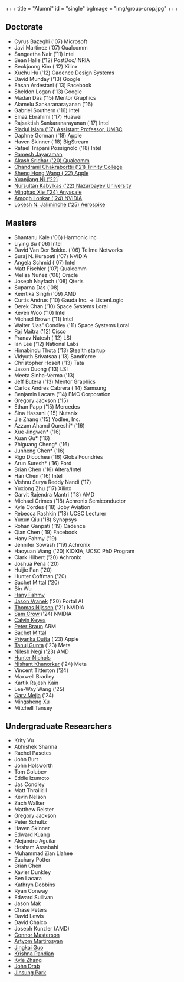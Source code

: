 +++
title = "Alumni"
id = "single"
bgImage = "img/group-crop.jpg"
+++


Doctorate
---------
* Cyrus Bazeghi ('07) Microsoft
* Javi Martinez ('07) Qualcomm
* Sangeetha Nair ('11) Intel
* Sean Halle ('12) PostDoc/INRIA
* Seokjoong Kim ('12) Xilinx
* Xuchu Hu ('12) Cadence Design Systems
* David Munday ('13) Google
* Ehsan Ardestani ('13) Facebook
* Sheldon Logan ('13) Google
* Madan Das ('15) Mentor Graphics
* Alamelu Sankaranarayanan ('16) 
* Gabriel Southern ('16) Intel
* Elnaz Ebrahimi ('17) Huawei
* Rajsaktish Sankaranarayanan ('17) Intel
* [Riadul Islam ('17) Assistant Professor, UMBC](https://www.csee.umbc.edu/people/faculty/riadul-islam/)
* Daphne Gorman ('18) Apple
* Haven Skinner ('18) BigStream
* Rafael Trapani Possignolo ('18) Intel
* [Ramesh Jayaraman](https://www.linkedin.com/in/rkjayara/)
* [Akash Sridhar ('20) Qualcomm](https://www.linkedin.com/in/akashsridhar/)
* [Chandranil Chakraborttii ('21) Trinity College](https://internet3.trincoll.edu/facProfiles/Default.aspx?fid=1480870)
* [Sheng Hong Wang ('22) Apple](https://www.linkedin.com/in/sheng-hong-wang-02b2a0137/)
* [Yuanjiang Ni ('22)](https://www.linkedin.com/in/yuanjiang-ni-3928aa142/)
* [Nursultan Kabylkas ('22) Nazarbayev University](https://research.nu.edu.kz/en/persons/nursultan-kabylkas) 
* [Minghao Xie ('24) Anyscale](https://users.soe.ucsc.edu/~mhxie/)
* [Amogh Lonkar ('24) NVIDIA](https://users.soe.ucsc.edu/~alonkar/) 
* [Lokesh N. Jaliminche ('25) Aerospike](https://users.soe.ucsc.edu/~lokeshjaliminche/) 


Masters
-------
* Shantanu Kale ('06) Harmonic Inc
* Liying Su ('06) Intel
* David Van Der Bokke. ('06) Tellme Networks
* Suraj N. Kurapati ('07) NVIDIA
* Angela Schmid ('07) Intel
* Matt Fischler ('07) Qualcomm
* Melisa Nuñez ('08) Oracle
* Joseph Nayfach ('08) Qteris
* Suparna Das ('08)
* Keertika Singh ('09) AMD
* Curtis Andrus ('10) Gauda Inc. -> ListenLogic
* Derek Chan ('10) Space Systems Loral
* Keven Woo ('10) Intel
* Michael Brown ('11) Intel
* Walter "Jas" Condley ('11) Space Systems Loral
* Raj Maitra ('12) Cisco
* Pranav Natesh ('12) LSI
* Ian Lee ('12) National Labs
* Himabindu Thota ('13) Stealth startup
* Vidyuth Srivatsaa ('13) Sandforce
* Christopher Hoseit ('13) Tata
* Jason Duong ('13) LSI
* Meeta Sinha-Verma ('13)
* Jeff Butera ('13) Mentor Graphics
* Carlos Andres Cabrera ('14) Samsung
* Benjamin Lacara ('14) EMC Corporation
* Gregory Jackson ('15)
* Ethan Papp ('15) Mercedes
* Sina Hassani ('15) Nutanix
* Jie Zhang ('15) Yodlee, Inc.
* Azzam Ahamd Qureshi* ('16)
* Xue Jingwen* ('16)
* Xuan Gu* ('16)
* Zhiguang Cheng* ('16)
* Junheng Chen* ('16)
* Rigo Dicochea ('16) GlobalFoundries
* Arun Suresh* ('16) Ford
* Brian Chen ('16) Altera/Intel
* Han Chen ('16) Intel
* Vishnu Surya Reddy Nandi ('17)
* Yuxiong Zhu ('17) Xilinx
* Garvit Rajendra Mantri ('18) AMD
* Michael Grimes ('18) Achronix Semiconductor
* Kyle Cordes ('18) Joby Aviation
* Rebecca Rashkin ('18) UCSC Lecturer
* Yuxun Qiu ('18) Synopsys
* Rohan Ganpati ('19) Cadence
* Qian Chen ('19) Facebook
* Hany Fahmy ('19)
* Jennifer Sowash ('19) Achronix
* Haoyuan Wang ('20) KIOXIA, UCSC PhD Program
* Clark Hilbert ('20) Achronix
* Joshua Pena ('20)
* Huijie Pan ('20)
* Hunter Coffman ('20)
* Sachet Mittal ('20)
* Bin Wu
* [Hany Fahmy](https://www.linkedin.com/in/hany-fahmy-370b2836/)
* [Jason Vranek](https://www.linkedin.com/in/jason-vranek/) ('20) Portal AI
* [Thomas Nijssen](https://www.linkedin.com/in/thomas-nijssen/) ('21) NVIDIA
* [Sam Crow](https://www.linkedin.com/in/samuel-crow-615a65167/) ('24) NVIDIA
* [Calvin Keyes](https://www.linkedin.com/in/calvin-keyes/)
* [Peter Braun](https://www.linkedin.com/in/petervbraun/) ARM
* [Sachet Mittal](https://www.linkedin.com/in/sachet-mittal/)
* [Priyanka Dutta](https://www.linkedin.com/in/priyankadutta09/) ('23) Apple
* [Tanuj Gupta](https://www.linkedin.com/in/tanuj-gupta-57b869168/) ('23) Meta
* [Nilesh Negi](https://www.linkedin.com/in/nileshnegi/) ('23) AMD
* [Hunter Nichols](https://hznichol.wordpress.com/)
* [Nishant Khanorkar](https://www.linkedin.com/in/khanorkar-nishant/) ('24) Meta
* Vincent Titterton ('24)
* Maxwell Bradley
* Kartik Rajesh Kain
* Lee-Way Wang ('25)
* [Gary Mejia](https://gmejiamtz.github.io/) ('24)
* Mingsheng Xu
* Mitchell Tansey



Undergraduate Researchers
-------------------------
* Krity Vu
* Abhishek Sharma
* Rachel Pasetes
* John Burr
* John Holsworth
* Tom Golubev
* Eddie Izumoto
* Jas Condley
* Matt Thrailkill
* Kevin Nelson
* Zach Walker
* Matthew Reister
* Gregory Jackson
* Peter Schultz
* Haven Skinner
* Edward Kuang
* Alejandro Aguilar
* Hesham Assabahi
* Muhammad Zian Llahee
* Zachary Potter
* Brian Chen
* Xavier Dunkley
* Ben Lacara
* Kathryn Dobbins
* Ryan Conway
* Edward Sullivan
* Jason Mak
* Chase Peters
* David Lewis
* David Chalco
* Joseph Kunzler (AMD)
* [Connor Masterson](https://www.linkedin.com/in/c-masterson/)
* [Artyom Martirosyan](https://www.linkedin.com/in/artyom-martirosyan-88b934201/)
* [Jingkai Guo](https://www.linkedin.com/in/jingkai-guo-bb43767a/)
* [Krishna Pandian](https://www.linkedin.com/in/krishna-kumar-pandian/)
* [Kyle Zhang](https://www.linkedin.com/in/kyle-zhang-3a6551194/)
* [John Drab](https://www.linkedin.com/in/john-drab/)
* [Jinsung Park](https://www.linkedin.com/in/floofyjin/)
